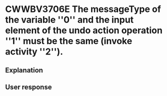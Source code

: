 # CWWBV3706E The messageType of the variable ''0'' and the input element of the undo action operation ''1'' must be the same (invoke activity ''2'').

## Explanation

## User response